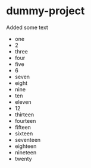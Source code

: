 # dummy-project

Added some text

* one
* 2
* three
* four
* five
* 6
* seven
* eight
* nine
* ten
* eleven
* 12
* thirteen
* fourteen
* fifteen
* sixteen
* seventeen
* eighteen
* nineteen
* twenty
